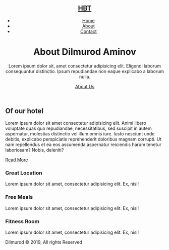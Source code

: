 <!DOCTYPE html>
<html>
  <head>
    <title>D-D - Dilmurod</title>
    <link
      rel="stylesheet"
      href="https://use.fontawesome.com/releases/v5.6.1/css/all.css"
      integrity="sha384-gfdkjb5BdAXd+lj+gudLWI+BXq4IuLW5IT+brZEZsLFm++aCMlF1V92rMkPaX4PP"
      crossorigin="anonymous"
    />
    <link rel="stylesheet" href="css/style.css" />
  </head>
  <body>
    <header>
      <nav id="navbar">
        <div class="container">
          <h1 class="logo"><a href="#">HBT</a></h1>
          <ul>
            <li><a href="#" class="current">Home</a></li>
            <li><a href="about.html">About</a></li>
            <li><a href="contact.html">Contact</a></li>
          </ul>
        </div>
      </nav>
      <div id="showcase">
        <div class="container">
          <div class="showcase-content">
            <h1><span class="text-primary">About</span> Dilmurod Aminov</h1>
            <p>
              Lorem ipsum dolor sit, amet consectetur adipisicing elit. Eligendi
              laborum consequuntur distinctio. Ipsum repudiandae non eaque
              explicabo a laborum nulla.
            </p>
            <a href="about.html" class="btn">About Us</a>
          </div>
        </div>
      </div>
    </header>
    <section id="home-info" class="bg-dark">
      <div class="info-img"></div>
      <div class="info-content">
        <h2><span class="text-primary"></span> Of our hotel</h2>
        <p>
          Lorem ipsum dolor sit amet consectetur adipisicing elit. Animi libero
          voluptate quas quo repudiandae, necessitatibus, sed suscipit in autem
          aspernatur, molestias distinctio vel illum omnis iure. Iusto nesciunt
          unde debitis, explicabo perspiciatis reprehenderit doloribus magnam
          corrupti. Ut nam repellendus et ea eos assumenda aspernatur reiciendis
          harum tenetur laboriosam? Nobis, deleniti?
        </p>
        <a href="about.html" class="btn btn-light">Read More</a>
      </div>
    </section>
    <section id="features">
      <div class="box bg-light">
        <i class="fas fa-hotel fa-3x"></i>
        <h3>Great Location</h3>
        <p>
          Lorem ipsum dolor sit amet, consectetur adipisicing elit. Ex, nisi!
        </p>
      </div>
      <div class="box bg-primary">
        <i class="fas fa-utensils fa-3x"></i>
        <h3>Free Meals</h3>
        <p>
          Lorem ipsum dolor sit amet, consectetur adipisicing elit. Ex, nisi!
        </p>
      </div>
      <div class="box bg-light">
        <i class="fas fa-dumbbell fa-3x"></i>
        <h3>Fitness Room</h3>
        <p>
          Lorem ipsum dolor sit amet, consectetur adipisicing elit. Ex, nisi!
        </p>
      </div>
    </section>
    <div class="clr"></div>
    <footer id="main-footer">
      <p>Dilmurod &copy; 2019, All rights Reserved</p>
    </footer>
    
  </body>
</html>
